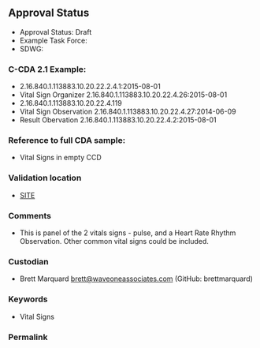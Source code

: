 ## Approval Status 

* Approval Status: Draft
* Example Task Force: 
* SDWG:

### C-CDA 2.1 Example: 

* 2.16.840.1.113883.10.20.22.2.4.1:2015-08-01
* Vital Sign Organizer 2.16.840.1.113883.10.20.22.4.26:2015-08-01
* 2.16.840.1.113883.10.20.22.4.119
* Vital Sign Observation 2.16.840.1.113883.10.20.22.4.27:2014-06-09
* Result Obervation 2.16.840.1.113883.10.20.22.4.2:2015-08-01


### Reference to full CDA sample:
* Vital Signs in empty CCD


### Validation location

* [SITE](https://sitenv.org/c-cda-validator)


### Comments

* This is panel of the 2 vitals signs - pulse, and a Heart Rate Rhythm Observation. Other common vital signs could be included.

### Custodian

* Brett Marquard brett@waveoneassociates.com (GitHub: brettmarquard)


### Keywords

* Vital Signs

### Permalink 

